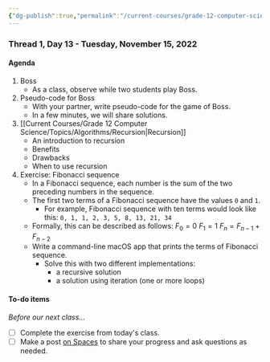 ```yaml
---
{"dg-publish":true,"permalink":"/current-courses/grade-12-computer-science/thread-1/day-13/","dgHomeLink":false}
---
```


### Thread 1, Day 13 - Tuesday, November 15, 2022
#### Agenda
1. Boss
	- As a class, observe while two students play Boss.
2. Pseudo-code for Boss
	- With your partner, write pseudo-code for the game of Boss.
	- In a few minutes, we will share solutions.
3. [[Current Courses/Grade 12 Computer Science/Topics/Algorithms/Recursion|Recursion]]
	- An introduction to recursion
	- Benefits
	- Drawbacks
	- When to use recursion
4. Exercise: Fibonacci sequence
	- In a Fibonacci sequence, each number is the sum of the two preceding numbers in the sequence.
	- The first two terms of a Fibonacci sequence have the values `0` and `1`.
		- For example, Fibonacci sequence with ten terms would look like this:
	    `0, 1, 1, 2, 3, 5, 8, 13, 21, 34`
	- Formally, this can be described as follows:
	  $F_0 = 0$
	  $F_1 = 1$
	  $F_n = F_{n-1} + F_{n-2}$
	- Write a command-line macOS app that prints the terms of Fibonacci sequence.
		- Solve this with two different implementations:
			- a recursive solution
			- a solution using iteration (one or more loops)

#### To-do items

*Before our next class...*

- [ ] Complete the exercise from today's class.
- [ ] Make a post [on Spaces](https://ca.spacesedu.com/) to share your progress and ask questions as needed.